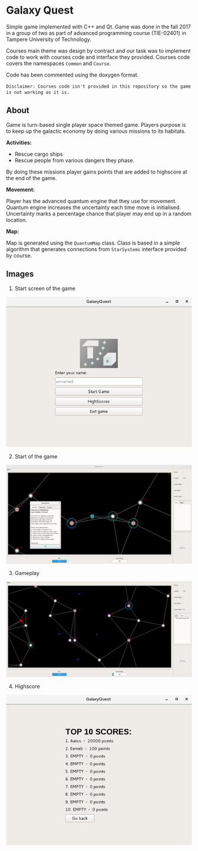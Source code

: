 # Galaxy Quest

Simple game implemented with C++ and Qt. Game was done in the fall 2017 in a group of two as part of advanced programming course (TIE-02401) in Tampere University of Technology. 

Courses main theme was design by contract and our task was to implement code to work with courses code and interface they provided. Courses code covers the namespaces `Common` and `Course`.

Code has been commented using the doxygen format.

    Disclaimer: Courses code isn't provided in this repository so the game is not working as it is.

## About

Game is turn-based single player space themed game. Players purpose is to keep up the galactic economy by doing various missions to its habitats.

**Activities:**
- Rescue cargo ships
- Rescue people from various dangers they phase.

By doing these missions player gains points that are added to highscore at the end of the game.

**Movement:**

Player has the advanced quantum engine that they use for movement. Quantum engine increases the uncertainty each time move is initialised. Uncertainty marks a percentage chance that player may end up in a random location.

**Map:**

Map is generated using the `QuantumMap` class. Class is based in a simple algorithm that generates connections from `StarSystems` interface provided by course.

## Images

1. Start screen of the game

![start](/images/start.png)

2. Start of the game

![game start](/images/game_start.png)

3. Gameplay

![gameplay](/images/gameplay.png)

4. Highscore

![highscore](/images/highscore.png)
